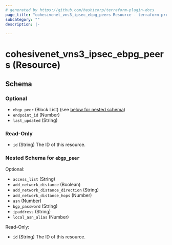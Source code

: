 ```yaml
---
# generated by https://github.com/hashicorp/terraform-plugin-docs
page_title: "cohesivenet_vns3_ipsec_ebpg_peers Resource - terraform-provider-cohesivenet"
subcategory: ""
description: |-
  
---
```


# cohesivenet_vns3_ipsec_ebpg_peers (Resource)





<!-- schema generated by tfplugindocs -->
## Schema

### Optional

- `ebgp_peer` (Block List) (see [below for nested schema](#nestedblock--ebgp_peer))
- `endpoint_id` (Number)
- `last_updated` (String)

### Read-Only

- `id` (String) The ID of this resource.

<a id="nestedblock--ebgp_peer"></a>
### Nested Schema for `ebgp_peer`

Optional:

- `access_list` (String)
- `add_network_distance` (Boolean)
- `add_network_distance_direction` (String)
- `add_network_distance_hops` (Number)
- `asn` (Number)
- `bgp_password` (String)
- `ipaddress` (String)
- `local_asn_alias` (Number)

Read-Only:

- `id` (String) The ID of this resource.


